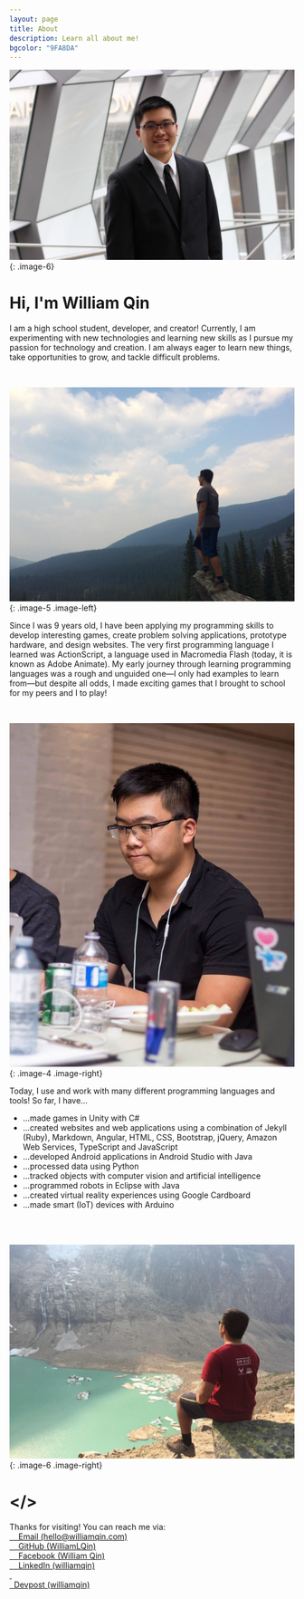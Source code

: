 ```yaml
---
layout: page
title: About
description: Learn all about me!
bgcolor: "9FA8DA"
---
```


![It's me in a suit!](/assets/img/william3-min.jpg){: .image-6}
<br/>

# Hi, I'm William Qin
  
I am a high school student, developer, and creator! Currently, I am experimenting with new technologies and learning new skills as I pursue my passion for technology and creation. I am always eager to learn new things, take opportunities to grow, and tackle difficult problems.
        
<br>

![It's me going hiking!](/assets/img/william1-min.jpg){: .image-5 .image-left}

Since I was 9 years old, I have been applying my programming skills to develop interesting games, create problem solving applications, prototype hardware, and design websites. The very first programming language I learned was ActionScript, a language used in Macromedia Flash (today, it is known as Adobe Animate). My early journey through learning programming languages was a rough and unguided one—I only had examples to learn from—but despite all odds, I made exciting games that I brought to school for my peers and I to play! 

<br>

![It's me at a hackathon!](/assets/img/william6-min.jpg){: .image-4 .image-right}

Today, I use and work with many different programming languages and tools! So far, I have...

* ...made games in Unity with C#
* ...created websites and web applications using a combination of Jekyll (Ruby), Markdown, Angular, HTML, CSS, Bootstrap, jQuery, Amazon Web Services, TypeScript and JavaScript
* ...developed Android applications in Android Studio with Java
* ...processed data using Python
* ...tracked objects with computer vision and artificial intelligence
* ...programmed robots in Eclipse with Java
* ...created virtual reality experiences using Google Cardboard
* ...made smart (IoT) devices with Arduino

<br>
<br>

![It's me by a lake!](/assets/img/william2-min.jpg){: .image-6 .image-right}


# </>

<div>
Thanks for visiting! You can reach me via:<br>  
<a href="mailto:{{site.email}}" target="_blank" rel="noopener noreferrer">
    &nbsp; <i class="fa fa-fw fa-envelope"></i>
    <span>&nbsp; Email (hello@williamqin.com)</span>
</a><br>
<a href="https://github.com/{{site.github}}" target="_blank" rel="noopener noreferrer">
    &nbsp; <i class="fa fa-fw fa-github"></i>
    <span>&nbsp; GitHub (WilliamLQin)</span>
</a><br>
<a href="https://facebook.com/{{site.facebook}}" target="_blank" rel="noopener noreferrer">
    &nbsp; <i class="fa fa-fw fa-facebook"></i>
    <span>&nbsp; Facebook (William Qin)</span>
</a><br>
<a href="https://linkedin.com/in/{{site.linkedin}}" target="_blank" rel="noopener noreferrer">
    &nbsp; <i class="fa fa-fw fa-linkedin"></i>
    <span>&nbsp; LinkedIn (williamqin)</span>
</a><br>
<a href="https://devpost.com/{{site.devpost}}" target="_blank" rel="noopener noreferrer">
    &nbsp; <div class="icon-devpost"></div>
    <span>&nbsp; Devpost (williamqin)</span>
</a><br>
</div>

<br>
<br>